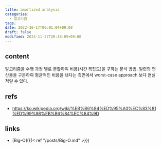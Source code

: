 ```yaml
---
title: amortized analysis
categories:
  - 알고리즘
tags: 
date: 2022-10-17T00:01:04+09:00
draft: false
modified: 2023-11-27T20:28:09+09:00
---
```


## content
알고리즘을 수행 과정 별로 분할하여 비용(시간 복잡도)을 구하는 분석 방법. 일련의 연산들을 구분하여 평균적인 비용을 낸다는 측면에서 worst-case approach 보다 현실적일 수 있다.


## refs
- https://ko.wikipedia.org/wiki/%EB%B6%84%ED%95%A0%EC%83%81%ED%99%98%EB%B6%84%EC%84%9D


## links
- [Big-O]({{< ref "/posts/Big-O.md" >}})
